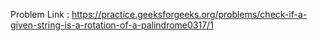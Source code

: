 Problem Link : https://practice.geeksforgeeks.org/problems/check-if-a-given-string-is-a-rotation-of-a-palindrome0317/1